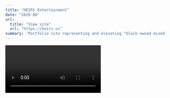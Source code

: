 ```yaml
---
title: "HEIRS Entertainment"
date: "2020-08"
url:
  title: "View site"
  url: "https://heirs.us"
summary: 'Portfolio site representing and elevating "black-owned mixed media vernacular of choice for pain and struggle."'
---
```


<Video source="/images/projects/heirs-entertainment/overview.mp4" />

# Intro

The incredibly talented team at [HEIRS Entertainment](https://heirs.us/) got in touch about designing and building a site that did their work justice. They have produced music and videos for Mez, J. Cole, Isaiah Rashad, SiR, and more, as well as high profile projects for Netflix, Nike, and Puma.

They needed something built from scratch, quickly, and without compromising on their signature style. We were tasked with bringing their work online in a way that's true to the HEIRS philosophy. Our team (myself, [Zeke Wattles](https://zeke.studio), and [Alicia Rangel](https://www.linkedin.com/in/rangel-alicia/)) got to work.

# Challenges

Throughout the project we encountered several constructive challenges. The creative input from the HEIRS team pushed us to think creatively about how to solve uncommon problems. As a result, we produced some unique interactions and strong identifying characteristics for the site.

## Boomerang previews

<Video source="/images/projects/heirs-entertainment/boomerang.mp4" />

The first big challenge was the boomerang-style videos. The clients were insistent that when hovered, the video previews should a) play sound, and b) boomerang. This posed an immediate issue - playing audio forwards and backwards would sound awful. If we were to hover the video and play a few seconds forward then a few seconds backward, we were sure the result would be unsatisfactory and not up to either party's standards.

After giving it some thought, we had a breakthrough: By decoupling the video and audio, we could play the video forwards and backwards while letting the audio track play straight through. Another benefit of this approach was that it allowed us to arbitrarily pick the best independent audio and video snippets for the preview, even if they didn't happen to coincide in the actual published work.

As is often the case, our breakthrough seems obvious in hindsight. But at the time it was well-received as a clever solution to the problem, and it holds up.

## Polygon video mask

![Polygon video mask](/images/projects/heirs-entertainment/mask.png)

The second major challenge was more technical than conceptual. The clients wanted a branded shape to frame each project preview, but the "grain of the web" doesn't easily allow for non-rectangular polygons to mask videos. Of course we could have edited the video preview sources to include the shapes, but that would have made future updates more cumbersome and possibly inconsistent. Also, if the masked shape was included in the video source instead of the code, we would be super tied-in to this design direction in the future.

Our solution was to use the CSS property `clip-path` to reference an SVG embedded in the webpage. The SVG included the desired shape, and we use that shape to mask videos. In the future if we want to change that shape or remove it entirely, we will be able to do so with minimal code changes and no further video editing.
